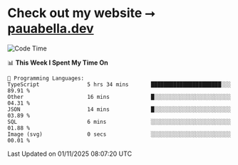 # Check out my website ⭢ [pauabella.dev](https://pauabella.dev)

<!--START_SECTION:waka-->
![Code Time](http://img.shields.io/badge/Code%20Time-4%2C931%20hrs%2036%20mins-blue)

📊 **This Week I Spent My Time On** 

```text
💬 Programming Languages: 
TypeScript               5 hrs 34 mins       ██████████████████████░░░   89.91 % 
Other                    16 mins             █░░░░░░░░░░░░░░░░░░░░░░░░   04.31 % 
JSON                     14 mins             █░░░░░░░░░░░░░░░░░░░░░░░░   03.89 % 
SQL                      6 mins              ░░░░░░░░░░░░░░░░░░░░░░░░░   01.88 % 
Image (svg)              0 secs              ░░░░░░░░░░░░░░░░░░░░░░░░░   00.01 % 
```


 Last Updated on 01/11/2025 08:07:20 UTC
<!--END_SECTION:waka-->
